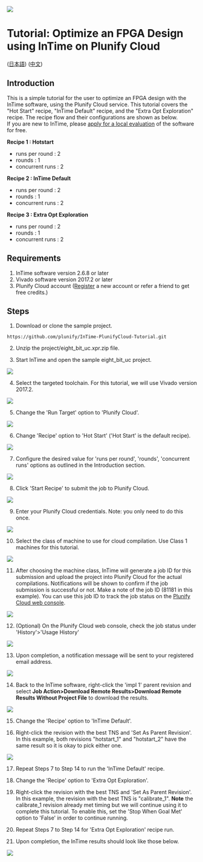 <img src="images/Plunify_Cloud_InTime.png" /><h1>Tutorial: Optimize an FPGA Design using InTime on Plunify Cloud</h1>

(<a href="lang/日本語/README.md">日本語</a>)
(<a href="lang/中文/README.md">中文</a>)

## Introduction
This is a simple tutorial for the user to optimize an FPGA design with the InTime software, using the Plunify Cloud service. This tutorial covers the "Hot Start" recipe, "InTime Default" recipe, and the "Extra Opt Exploration" recipe. The recipe flow and their configurations are shown as below.<br>
If you are new to InTime, please [apply for a local evaluation](https://www.plunify.com/en/free-evaluation/) of the software for free.

**Recipe 1 : Hotstart**
  - runs per round  : 2
  - rounds          : 1
  - concurrent runs : 2
  
**Recipe 2 : InTime Default**
  - runs per round  : 2
  - rounds          : 1
  - concurrent runs : 2

**Recipe 3 : Extra Opt Exploration**
  - runs per round  : 2
  - rounds          : 1
  - concurrent runs : 2

## Requirements
1. InTime software version 2.6.8 or later
2. Vivado software version 2017.2 or later
3. Plunify Cloud account ([Register](https://cloud.plunify.com/register) a new account or refer a friend to get free credits.)

## Steps

1. Download or clone the sample project.

`https://github.com/plunify/InTime-PlunifyCloud-Tutorial.git`

2. Unzip the project/eight_bit_uc.xpr.zip file.

3. Start InTime and open the sample eight_bit_uc project.
<p align="left"><img src="images/open_project.png" /></p>

4. Select the targeted toolchain. For this tutorial, we will use Vivado version 2017.2.
<p align="left"><img src="images/select_toolchain.png" /></p>

5. Change the 'Run Target' option to 'Plunify Cloud'.
<p align="left"><img src="images/run_target_option.png" /></p>

6. Change 'Recipe' option to 'Hot Start' ('Hot Start' is the default recipe).
<p align="left"><img src="images/recipe_hotstart.png" /></p>

7. Configure the desired value for 'runs per round', 'rounds', 'concurrent runs' options as outlined in the Introduction section.
<p align="left"><img src="images/hotstart_settings.png" /></p>

8. Click 'Start Recipe' to submit the job to Plunify Cloud.
<p align="left"><img src="images/start_recipe_icon.png" /></p>

9. Enter your Plunify Cloud credentials. Note: you only need to do this once.
<p align="left"><img src="images/user_creditial.png" /></p>

10. Select the class of machine to use for cloud compilation. Use Class 1 machines for this tutorial.
<p align="left"><img src="images/select_class_machine.png" /></p>

11. After choosing the machine class, InTime will generate a job ID for this submission and upload the project into Plunify Cloud for the actual compilations. Notifications will be shown to confirm if the job submission is successful or not. Make a note of the job ID (81181 in this example). You can use this job ID to track the job status on the [Plunify Cloud web console](https://cloud.plunify.com/).
<p align="left"><img src="images/hotstart_job_submitted.png" /></p>

12. (Optional) On the Plunify Cloud web console, check the job status under 'History'>'Usage History'
<p align="left"><img src="images/hotstart_job_status_web.png" /></p>

13. Upon completion, a notification message will be sent to your registered email address.
<p align="left"><img src="images/hotstart_job_completed_email_notification.png" /></p>

14. Back to the InTime software, right-click the 'impl 1' parent revision and select **Job Action>Download Remote Results>Download Remote Results Without Project File** to download the results.
<p align="left"><img src="images/hotstart_download_results.png" /></p>

15. Change the 'Recipe' option to 'InTime Default'.

16. Right-click the revision with the best TNS and 'Set As Parent Revision'. In this example, both revisions "hotstart_1" and "hotstart_2" have the same result so it is okay to pick either one.
<p align="left"><img src="images/intime_default_set_parent_revision.png" /></p>

17. Repeat Steps 7 to Step 14 to run the 'InTime Default' recipe. 

18. Change the 'Recipe' option to 'Extra Opt Exploration'.

19. Right-click the revision with the best TNS and 'Set As Parent Revision'. In this example, the revision with the best TNS is "calibrate_1". **Note** the calibrate_1 revision already met timing but we will continue using it to complete this tutorial. To enable this, set the 'Stop When Goal Met' option to 'False' in order to continue running. 

20. Repeat Steps 7 to Step 14 for 'Extra Opt Exploration' recipe run. 

21. Upon completion, the InTime results should look like those below.
<p align="left"><img src="images/final_result.png" /></p>
